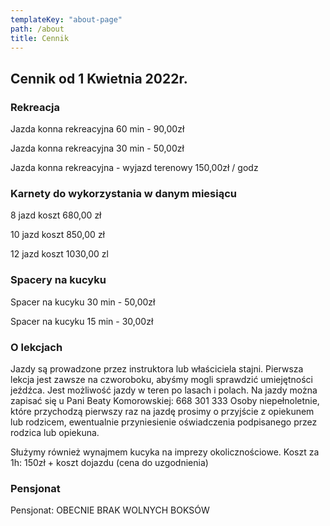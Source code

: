 ```yaml
---
templateKey: "about-page"
path: /about
title: Cennik
---
```


## Cennik od 1 Kwietnia 2022r.

### Rekreacja

Jazda konna rekreacyjna 60 min - 90,00zł

Jazda konna rekreacyjna 30 min - 50,00zł

Jazda konna rekreacyjna - wyjazd terenowy 150,00zł / godz

### Karnety do wykorzystania w danym miesiącu

8 jazd koszt 680,00 zł

10 jazd koszt 850,00 zł

12 jazd koszt 1030,00 zl

### Spacery na kucyku

Spacer na kucyku 30 min - 50,00zł

Spacer na kucyku 15 min - 30,00zł

<!-- ## Cennik do końca Marca

### Rekreacja

Jazda konna rekreacyjna 60 min -70,00zł

Jazda konna rekreacyjna 30 min -40,00zł

Jazda konna rekreacyjna - wyjazd terenowy 100,00zł / godz

### Karnety do wykorzystania w danym miesiącu

8 jazd koszt 510,00 zł

10 jazd koszt 630,00 zł

12 jazd koszt 760,00 zl

### Spacery na kucyku

Spacer na kucyku 30 min - 40,00zł

Spacer na kucyku 15 min - 20,00zł -->

### O lekcjach

Jazdy są prowadzone przez instruktora lub właściciela stajni. Pierwsza lekcja jest zawsze na czworoboku, abyśmy mogli sprawdzić umiejętności jeźdźca. Jest możliwość jazdy w teren po lasach i polach. Na jazdy można zapisać się u Pani Beaty Komorowskiej: 668 301 333
Osoby niepełnoletnie, które przychodzą pierwszy raz na jazdę prosimy o przyjście z opiekunem lub rodzicem, ewentualnie przyniesienie oświadczenia podpisanego przez rodzica lub opiekuna.

Służymy również wynajmem kucyka na imprezy okolicznościowe.
Koszt za 1h: 150zł + koszt dojazdu (cena do uzgodnienia)

### Pensjonat

Pensjonat: OBECNIE BRAK WOLNYCH BOKSÓW
<!-- Do dyspozycji: czworobok 20x60m, lonżownik, padoki, boksy angielskie i zwyczajne. -->
